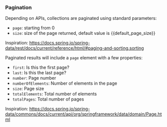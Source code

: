 ### Pagination
Depending on APIs, collections are paginated using standard parameters:
* `page`: starting from 0
* `size`: size of the page returned, default value is {{default_page_size}}

Inspiration: https://docs.spring.io/spring-data/rest/docs/current/reference/html/#paging-and-sorting.sorting

Paginated results will include a `page` element with a few properties:

* `first`: Is this the first page?
* `last`: Is this the last page?
* `number`: Page number
* `numberOfElements`: Number of elements in the page
* `size`: Page size
* `totalElements`: Total number of elements
* `totalPages`: Total number of pages

Inspiration: https://docs.spring.io/spring-data/commons/docs/current/api/org/springframework/data/domain/Page.html
